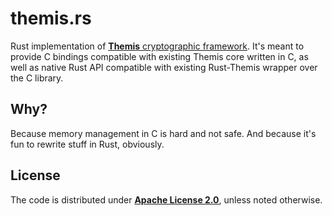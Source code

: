 themis.rs
=========

Rust implementation of [**Themis** cryptographic framework][themis].
It's meant to provide C bindings compatible with existing Themis core written in C,
as well as native Rust API compatible with existing Rust-Themis wrapper over the C library.

[themis]: https://github.com/cossacklabs/themis

## Why?

Because memory management in C is hard and not safe.
And because it's fun to rewrite stuff in Rust, obviously.

## License

The code is distributed under [**Apache License 2.0**](LICENSE), unless noted otherwise.
